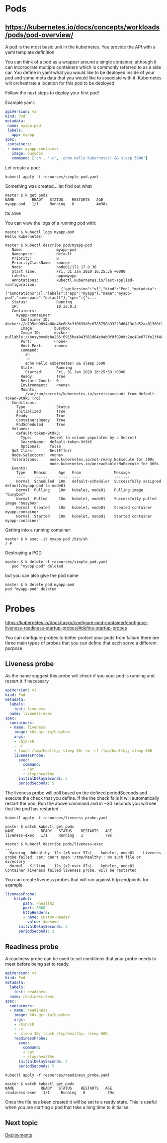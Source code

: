 # Pods
https://kubernetes.io/docs/concepts/workloads/pods/pod-overview/
-----

A pod is the most basic unit in the kubernetes. You provide the API with a yaml template definition 

You can think of a pod as a wrapper around a single container, although it can 
incorporate multiple containers which is commonly referred to as a side car. You define
in yaml what you would like to be deployed inside of your pod and some meta data that you would like
to associate with it. Kubernetes will orchestrate a location for this pod to be deployed 

Follow the next steps to deploy your first pod!

Example yaml:
 ```yaml
apiVersion: v1
kind: Pod
metadata:
  name: myapp-pod
  labels:
    app: myapp
spec:
  containers:
  - name: myapp-container
    image: busybox
    command: ['sh', '-c', 'echo Hello Kubernetes! && sleep 3600']
```

Let create a pod:

`kubectl apply -f resources/simple_pod.yaml`

Something was created... let find out what 

```kubectl get pods
master $ k get pods
NAME        READY   STATUS    RESTARTS   AGE
myapp-pod   1/1     Running   0          4m38s
```

Its alive

You can view the logs of a running pod with:

```
master $ kubectl logs myapp-pod
Hello Kubernetes!
```

```
master $ kubectl describe pod/myapp-pod
   Name:               myapp-pod
   Namespace:          default
   Priority:           0
   PriorityClassName:  <none>
   Node:               node01/172.17.0.36
   Start Time:         Fri, 31 Jan 2020 16:25:36 +0000
   Labels:             app=myapp
   Annotations:        kubectl.kubernetes.io/last-applied-configuration:
                         {"apiVersion":"v1","kind":"Pod","metadata":{"annotations":{},"labels":{"app":"myapp"},"name":"myapp-pod","namespace":"default"},"spec":{"c...
   Status:             Running
   IP:                 10.32.0.2
   Containers:
     myapp-container:
       Container ID:  docker://c795cb9094a00e46e6b3c3f0699d3c6785758b93228d6413e2d52aa81360f27b
       Image:         busybox
       Image ID:      docker-pullable://busybox@sha256:6915be4043561d64e0ab0f8f098dc2ac48e077fe23f488ac24b665166898115a
       Port:          <none>
       Host Port:     <none>
       Command:
         sh
         -c
         echo Hello Kubernetes! && sleep 3600
       State:          Running
         Started:      Fri, 31 Jan 2020 16:25:39 +0000
       Ready:          True
       Restart Count:  0
       Environment:    <none>
       Mounts:
         /var/run/secrets/kubernetes.io/serviceaccount from default-token-9t9k5 (ro)
   Conditions:
     Type              Status
     Initialized       True
     Ready             True
     ContainersReady   True
     PodScheduled      True
   Volumes:
     default-token-9t9k5:
       Type:        Secret (a volume populated by a Secret)
       SecretName:  default-token-9t9k5
       Optional:    false
   QoS Class:       BestEffort
   Node-Selectors:  <none>
   Tolerations:     node.kubernetes.io/not-ready:NoExecute for 300s
                    node.kubernetes.io/unreachable:NoExecute for 300s
   Events:
     Type    Reason     Age   From               Message
     ----    ------     ----  ----               -------
     Normal  Scheduled  10m   default-scheduler  Successfully assigned default/myapp-pod to node01
     Normal  Pulling    10m   kubelet, node01    Pulling image "busybox"
     Normal  Pulled     10m   kubelet, node01    Successfully pulled image "busybox"
     Normal  Created    10m   kubelet, node01    Created container myapp-container
     Normal  Started    10m   kubelet, node01    Started container myapp-container```
```

Getting into a running container:
```
master $ k exec -it myapp-pod /bin/sh
/ #
```


Destroying a POD
```
master $ k delete -f resources/simple_pod.yaml
   pod "myapp-pod" deleted
```

but you can also give the pod name

```
master $ k delete pod myapp-pod
pod "myapp-pod" deleted

```


# Probes
https://kubernetes.io/docs/tasks/configure-pod-container/configure-liveness-readiness-startup-probes/#define-startup-probes

You can configure probes to better protect your pods from failure there are three main types of probes that 
you can define that each serve a different purpose

## Liveness probe
As the name suggest this probe will check if you your pod is running and restart it if necessary

```yaml
apiVersion: v1
kind: Pod
metadata:
  labels:
    test: liveness
  name: liveness-exec
spec:
  containers:
  - name: liveness
    image: k8s.gcr.io/busybox
    args:
    - /bin/sh
    - -c
    - touch /tmp/healthy; sleep 30; rm -rf /tmp/healthy; sleep 600
    livenessProbe:
      exec:
        command:
        - cat
        - /tmp/healthy
      initialDelaySeconds: 5
      periodSeconds: 5

```

The liveness probe will poll based on the defined periodSeconds and execute the check that you
define. If the the check fails it will automatically restart the pod. Run the above command and in ~30
seconds you will see that the pod has restarted.

```
kubectl apply -f resources/liveness_probe.yaml

master $ watch kubectl get pods
NAME            READY   STATUS    RESTARTS   AGE
liveness-exec   1/1     Running   1          79s

master $ kubectl describe pods/liveness-exec
...
  Warning  Unhealthy  12s (x6 over 97s)    kubelet, node01    Liveness probe failed: cat: can't open '/tmp/healthy': No such file or directory
  Normal   Killing    12s (x2 over 87s)    kubelet, node01    Container liveness failed liveness probe, will be restarted
```

You can create liveness probes that will run against http endpoints for example

```yaml
livenessProbe:
    httpGet:
        path: /healthz
        port: 8080
        httpHeaders:
        - name: Custom-Header
          value: Awesome
      initialDelaySeconds: 3
      periodSeconds: 3
```


## Readiness probe

A readiness probe can be used to set conditions that your probe needs to meet before being set to ready.
```yaml
apiVersion: v1
kind: Pod
metadata:
  labels:
    test: readiness
  name: readiness-exec
spec:
  containers:
  - name: readiness
    image: k8s.gcr.io/busybox
    args:
    - /bin/sh
    - -c
    -  sleep 30; touch /tmp/healthy; sleep 600
    readinessProbe:
      exec:
        command:
        - cat
        - /tmp/healthy
      initialDelaySeconds: 5
      periodSeconds: 5
```

```
kubectl apply -f resources/readiness_probe.yaml

master $ watch kubectl get pods
NAME            READY   STATUS    RESTARTS   AGE
readiness-exec   1/1     Running   0          79s
```

Once the file has been created it will be set to a ready state. This is useful when you are starting a pod that
take a long time to initialise.

## Next topic 
[Deployments](3_deployments.md)
